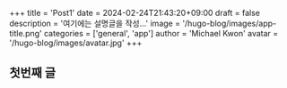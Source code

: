 +++
title = 'Post1'
date = 2024-02-24T21:43:20+09:00
draft = false
description = '여기에는 설명글을 작성...'
image = '/hugo-blog/images/app-title.png'
categories = ['general', 'app']
author = 'Michael Kwon'
avatar = '/hugo-blog/images/avatar.jpg'
+++

## 첫번째 글
